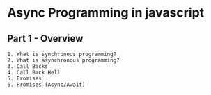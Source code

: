 # Async Programming in javascript

## Part 1 - Overview

    1. What is synchronous programming?
    2. What is asynchronous programming?
    3. Call Backs
    4. Call Back Hell
    5. Promises
    6. Promises (Async/Await)
